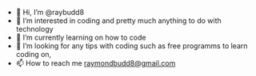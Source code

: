 - 👋 Hi, I’m @raybudd8
- 👀 I’m interested in coding and pretty much anything to do with technology
- 🌱 I’m currently learning on how to code
- 💞️ I’m looking for any tips with coding such as free programms to learn coding on,
- 📫 How to reach me raymondbudd8@gmail.com

<!---
raybudd8/raybudd8 is a ✨ special ✨ repository because its `README.md` (this file) appears on your GitHub profile.
You can click the Preview link to take a look at your changes.
--->
